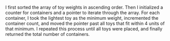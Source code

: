 I first sorted the array of toy weights in ascending order. Then I initialized a counter for containers and a pointer to iterate through the array. For each container, I took the lightest toy as the minimum weight, incremented the container count, and moved the pointer past all toys that fit within 4 units of that minimum. I repeated this process until all toys were placed, and finally returned the total number of containers.
